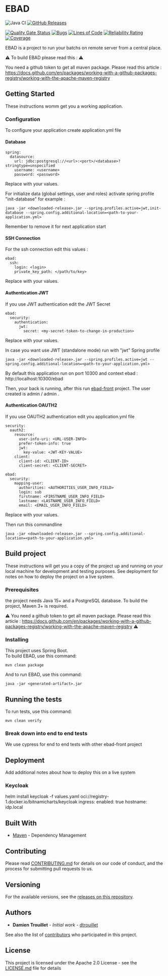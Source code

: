 # EBAD
![Java CI](https://github.com/informatique-cdc/ebad/workflows/Java%20CI/badge.svg)
[![GitHub Releases](https://img.shields.io/github/downloads/informatique-cdc/ebad/latest/total)](https://github.com/informatique-cdc/ebad/releases/latest)

[![Quality Gate Status](https://sonarcloud.io/api/project_badges/measure?project=informatique-cdc_ebad&metric=alert_status)](https://sonarcloud.io/dashboard?id=informatique-cdc_ebad)
[![Bugs](https://sonarcloud.io/api/project_badges/measure?project=informatique-cdc_ebad&metric=bugs)](https://sonarcloud.io/dashboard?id=informatique-cdc_ebad)
[![Lines of Code](https://sonarcloud.io/api/project_badges/measure?project=informatique-cdc_ebad&metric=ncloc)](https://sonarcloud.io/dashboard?id=informatique-cdc_ebad)
[![Reliability Rating](https://sonarcloud.io/api/project_badges/measure?project=informatique-cdc_ebad&metric=reliability_rating)](https://sonarcloud.io/dashboard?id=informatique-cdc_ebad)
[![Coverage](https://sonarcloud.io/api/project_badges/measure?project=informatique-cdc_ebad&metric=coverage)](https://sonarcloud.io/dashboard?id=informatique-cdc_ebad)


EBAD is a project to run your batchs on remote server from a central place.

:warning: To build EBAD please read this : :warning:

You need a github token to get all maven package.
Please read this article : https://docs.github.com/en/packages/working-with-a-github-packages-registry/working-with-the-apache-maven-registry

## Getting Started
These instructions womm get you a working application.

### Configuration
To configure your application create application.yml file

#### Database
```
spring:
  datasource:
    url: jdbc:postgresql://<url>:<port>/<database>?stringtype=unspecified
    username: <username>
    password: <password>
```
Replace <xxx> with your values.

For initialize data (global settings, user and roles) activate spring profile "init-database"
for example :
```
java -jar <downloaded-release>.jar --spring.profiles.active=jwt,init-database --spring.config.additional-location=<path-to-your-application.yml>
```
Remember to remove it for next application start

#### SSH Connection
For the ssh connection edit this values :

```
ebad:
  ssh:
    login: <login>
    private_key_path: </path/to/key>
```
Replace <xxx> with your values.

#### Authentication JWT
If you use JWT authentication edit the JWT Secret
```
ebad:
  security:
    authentication:
      jwt:
        secret: <my-secret-token-to-change-in-production>
```
Replace <xxx> with your values.

In case you want use JWT (standalone mode) run with "jwt" Spring profile 
```
java -jar <downloaded-release>.jar --spring.profiles.active=jwt --spring.config.additional-location=<path-to-your-application.yml>
```

By default this application run on port 10300 and context ebad : http://localhost:10300/ebad

Then, your back is running, after this run [ebad-front](http://github.com/informatique-cdc/ebad-front) project.
The user created is admin / admin .

#### Authentication OAUTH2
If you use OAUTH2 authentication edit you application.yml file 
```
security:
  oauth2:
    resource:
      user-info-uri: <URL-USER-INFO>
      prefer-token-info: true
      jwt:
        key-value: <JWT-KEY-VALUE>
    client:
      client-id: <CLIENT-ID>
      client-secret: <CLIENT-SECRET>

ebad:
  security:
    mapping-user:
      authorities: <AUTHORITIES_USER_INFO_FIELD>
      login: sub
      firstname: <FIRSTNAME_USER_INFO_FIELD>
      lastname: <LASTNAME_USER_INFO_FIELD>
      email: <EMAIL_USER_INFO_FIELD>
```
Replace <xxx> with your values.

Then run this commandline
```
java -jar <downloaded-release>.jar --spring.config.additional-location=<path-to-your-application.yml>
```


## Build project

These instructions will get you a copy of the project up and running on your local machine for development and testing purposes. See deployment for notes on how to deploy the project on a live system.

### Prerequisites

the project needs Java 15+ and a PostgreSQL database.
To build the project, Maven 3+ is required.
  
:warning: You need a github token to get all maven package. Please read this article : https://docs.github.com/en/packages/working-with-a-github-packages-registry/working-with-the-apache-maven-registry :warning:


### Installing

This project uses Spring Boot.  
To build EBAD, use this command:

```
mvn clean package
```

And to run EBAD, use this command:

```
java -jar <generated-artifact>.jar
```


## Running the tests

To run tests, use this command:

```
mvn clean verify
```

### Break down into end to end tests

We use cypress for end to end tests with other ebad-front project


## Deployment

Add additional notes about how to deploy this on a live system

### Keycloak
helm install keycloak -f values.yaml oci://registry-1.docker.io/bitnamicharts/keycloak 
ingress:
    enabled: true
    hostname: idp.local


## Built With

* [Maven](https://maven.apache.org/) - Dependency Management


## Contributing

Please read [CONTRIBUTING.md](CONTRIBUTING.md) for details on our code of conduct, and the process for submitting pull requests to us.


## Versioning

For the available versions, see the [releases on this repository](https://github.com/informatique-cdc/ebad/releases). 


## Authors

* **Damien Trouillet** - *Initial work* - [dtrouillet](https://github.com/dtrouillet)

See also the list of [contributors](https://github.com/informatique-cdc/ebad/contributors) who participated in this project.


## License

This project is licensed under the Apache 2.0 License - see the [LICENSE.md](LICENSE.md) file for details

